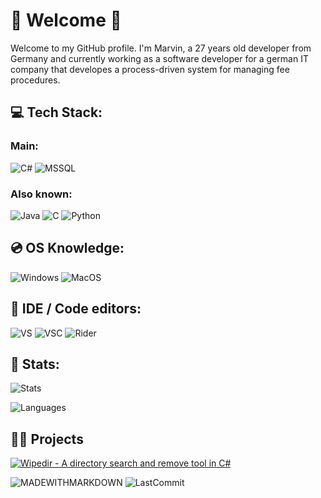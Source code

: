 # 👋 Welcome 👋
Welcome to my GitHub profile. 
I'm Marvin, a 27 years old developer from Germany and currently working as a software developer for a german IT company that developes a process-driven system for managing fee procedures.

## 💻 Tech Stack:
### Main:
![C#](https://img.shields.io/badge/c%23-%23239120.svg?style=for-the-badge&logo=c-sharp&logoColor=white)
![MSSQL](https://img.shields.io/badge/Microsoft_SQL_Server-CC2927?style=for-the-badge&logo=microsoft-sql-server&logoColor=white)

### Also known:
![Java](https://img.shields.io/badge/Java-ED8B00?style=for-the-badge&logo=openjdk&logoColor=white)
![C](https://img.shields.io/badge/c-%2300599C.svg?style=for-the-badge&logo=c&logoColor=white) 
![Python](https://img.shields.io/badge/Python-3776AB?style=for-the-badge&logo=python&logoColor=white)

## 💿 OS Knowledge:
![Windows](https://img.shields.io/badge/Windows-0078D6?style=for-the-badge&logo=windows&logoColor=white)
![MacOS](https://img.shields.io/badge/mac%20os-000000?style=for-the-badge&logo=apple&logoColor=white)

## 📝 IDE / Code editors:
![VS](https://img.shields.io/badge/Visual_Studio-5C2D91?style=for-the-badge&logo=visual%20studio&logoColor=white)
![VSC](https://img.shields.io/badge/Visual_Studio_Code-0078D4?style=for-the-badge&logo=visual%20studio%20code&logoColor=white)
![Rider](https://img.shields.io/badge/Rider-000?style=for-the-badge&logo=rider&logoColor=white)

## 🧮 Stats:

![Stats](https://github-readme-stats.vercel.app/api/top-langs/?username=SirRacoozy&count_private=true&show_icons=true&theme=dracula&langs_count=8&text_color=B2B2B2&border_radius=30&layout=compact&hide_title=true&size_weight=0.6&count_weight=0.4)

![Languages](https://github-readme-stats.vercel.app/api?username=SirRacoozy&amp;show_icons=true&amp;theme=dracula&amp;border_radius=30&amp;hide_rank=true)

## 👨‍💻 Projects
[![Wipedir - A directory search and remove tool in C#](https://github-readme-stats.vercel.app/api/pin/?username=sirracoozy&repo=wipedir)](https://github.com/sirracoozy/wipedir)

![MADEWITHMARKDOWN](https://img.shields.io/badge/Made%20with-Markdown-1f425f.svg)
![LastCommit](https://img.shields.io/github/last-commit/sirracoozy/sirracoozy.svg)
